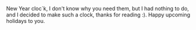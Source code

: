 New Year cloc`k, I don't know why you need them, but I had nothing to do, and I decided to make such a clock, thanks for reading :). Happy upcoming holidays to you.
